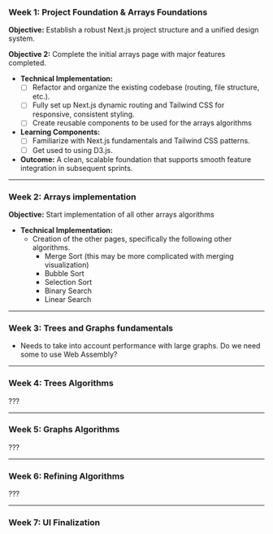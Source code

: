 
### Week 1: Project Foundation & Arrays Foundations
**Objective:** Establish a robust Next.js project structure and a unified design system.

**Objective 2:** Complete the initial arrays page with major features completed.
- **Technical Implementation:**
  - [ ] Refactor and organize the existing codebase (routing, file structure, etc.).
  - [ ] Fully set up Next.js dynamic routing and Tailwind CSS for responsive, consistent styling.
  - [ ] Create reusable components to be used for the arrays algorithms
- **Learning Components:**
    - [ ] Familiarize with Next.js fundamentals and Tailwind CSS patterns.
    - [ ] Get used to using D3.js. 
- **Outcome:** A clean, scalable foundation that supports smooth feature integration in subsequent sprints.
---
### Week 2: Arrays implementation
**Objective:** Start implementation of all other arrays algorithms
- **Technical Implementation:**
  - Creation of the other pages, specifically the following other algorithms.
    - Merge Sort (this may be more complicated with merging visualization)
    - Bubble Sort
    - Selection Sort
    - Binary Search
    - Linear Search
---
### Week 3: Trees and Graphs fundamentals

- Needs to take into account performance with large graphs. Do we need some to use Web Assembly? 

---
### Week 4: Trees Algorithms

???

---
### Week 5: Graphs Algorithms

???

---
### Week 6: Refining Algorithms

???

---
### Week 7: UI Finalization